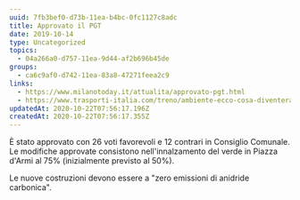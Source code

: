 ```yaml
---
uuid: 7fb3bef0-d73b-11ea-b4bc-0fc1127c8adc
title: Approvato il PGT
date: 2019-10-14
type: Uncategorized
topics:
  - 04a266a0-d757-11ea-9d44-af2b696b45de
groups:
  - ca6c9af0-d742-11ea-83a8-47271feea2c9
links:
  - https://www.milanotoday.it/attualita/approvato-pgt.html
  - https://www.trasporti-italia.com/treno/ambiente-ecco-cosa-diventeranno-gli-scali-ferroviari-di-milano/41555
updatedAt: 2020-10-22T07:56:17.196Z
createdAt: 2020-10-22T07:56:17.355Z
---
```


È stato approvato con 26 voti favorevoli e 12 contrari in Consiglio Comunale.
Le modifiche approvate consistono nell'innalzamento del verde in Piazza d'Armi al 75% (inizialmente previsto al 50%).

Le nuove costruzioni devono essere a "zero emissioni di anidride carbonica".
